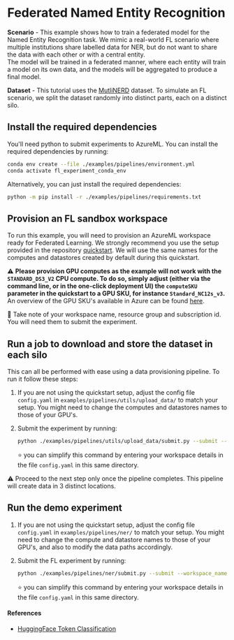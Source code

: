 # Federated Named Entity Recognition

**Scenario** - This example shows how to train a federated model for the Named Entity Recognition task. We mimic a real-world FL scenario where multiple institutions share labelled data for NER, but do not want to share the data with each other or with a central entity.  
The model will be trained in a federated manner, where each entity will train a model on its own data, and the models will be aggregated to produce a final model.

**Dataset** - This tutorial uses the [MutliNERD](https://github.com/Babelscape/multinerd/blob/master/README.md) dataset. To simulate an FL scenario, we split the dataset randomly into distinct parts, each on a distinct silo.

## Install the required dependencies

You'll need python to submit experiments to AzureML. You can install the required dependencies by running:

```bash
conda env create --file ./examples/pipelines/environment.yml
conda activate fl_experiment_conda_env
```

Alternatively, you can just install the required dependencies:

```bash
python -m pip install -r ./examples/pipelines/requirements.txt
```

## Provision an FL sandbox workspace

To run this example, you will need to provision an AzureML workspace ready for Federated Learning. We strongly recommend you use the setup provided in the repository [quickstart](../quickstart.md). We will use the same names for the computes and datastores created by default during this quickstart.

:warning: **Please provision GPU computes as the example will not work with the `STANDARD_DS3_V2` CPU compute. To do so, simply adjust (either via the command line, or in the one-click deployment UI) the `computeSKU` parameter in the quickstart to a GPU SKU, for instance `Standard_NC12s_v3`.** An overview of the GPU SKU's available in Azure can be found [here](https://learn.microsoft.com/en-us/azure/virtual-machines/sizes-gpu).

:notebook: Take note of your workspace name, resource group and subscription id. You will need them to submit the experiment.

## Run a job to download and store the dataset in each silo

This can all be performed with ease using a data provisioning pipeline. To run it follow these steps:

1. If you are not using the quickstart setup, adjust the config file  `config.yaml` in `examples/pipelines/utils/upload_data/` to match your setup. You might need to change the computes and datastores names to those of your GPU's.

2. Submit the experiment by running:

   ```bash
   python ./examples/pipelines/utils/upload_data/submit.py --submit --example NER --workspace_name "<workspace-name>" --resource_group "<resource-group-name>" --subscription_id "<subscription-id>"
   ```

    :star: you can simplify this command by entering your workspace details in the file `config.yaml` in this same directory.

:warning: Proceed to the next step only once the pipeline completes. This pipeline will create data in 3 distinct locations.

## Run the demo experiment

1. If you are not using the quickstart setup, adjust the config file  `config.yaml` in `examples/pipelines/ner/` to match your setup. You might need to change the compute and datastore names to those of your GPU's, and also to modify the data paths accordingly.

2. Submit the FL experiment by running:

   ```bash
   python ./examples/pipelines/ner/submit.py --submit --workspace_name "<workspace-name>" --resource_group "<resource-group-name>" --subscription_id "<subscription-id>"
   ```

    :star: you can simplify this command by entering your workspace details in the file `config.yaml` in this same directory.

#### References

- [HuggingFace Token Classification](https://huggingface.co/course/chapter7/2?fw=pt#token-classification)
